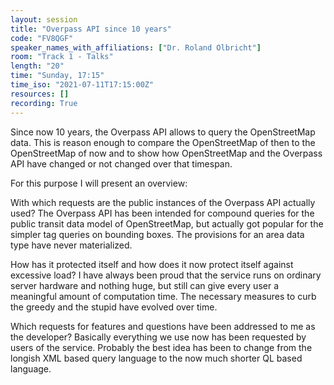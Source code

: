 ```yaml
---
layout: session
title: "Overpass API since 10 years"
code: "FV8QGF"
speaker_names_with_affiliations: ["Dr. Roland Olbricht"]
room: "Track 1 - Talks"
length: "20"
time: "Sunday, 17:15"
time_iso: "2021-07-11T17:15:00Z"
resources: []
recording: True
---
```

Since now 10 years, the Overpass API allows to query the OpenStreetMap data.
This is reason enough to compare the OpenStreetMap of then to the OpenStreetMap of now
and to show how OpenStreetMap and the Overpass API have changed or not changed over that timespan.

For this purpose I will present an overview:

With which requests are the public instances of the Overpass API actually used?
The Overpass API has been intended for compound queries for the public transit data model of OpenStreetMap,
but actually got popular for the simpler tag queries on bounding boxes.
The provisions for an area data type have never materialized.

How has it protected itself and how does it now protect itself against excessive load?
I have always been proud that the service runs on ordinary server hardware and nothing huge,
but still can give every user a meaningful amount of computation time.
The necessary measures to curb the greedy and the stupid have evolved over time.

Which requests for features and questions have been addressed to me as the developer?
Basically everything we use now has been requested by users of the service.
Probably the best idea has been to change from the longish XML based query language to the now much shorter QL based language.
